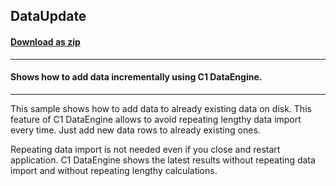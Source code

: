 ## DataUpdate
#### [Download as zip](https://grapecity.github.io/DownGit/#/home?url=https://github.com/GrapeCity/ComponentOne-WinForms-Samples/tree/master/NetFramework\FlexPivot\VB\DataUpdate)
____
#### Shows how to add data incrementally using C1 DataEngine.
____
This sample shows how to add data to already existing data on disk. This feature of C1 DataEngine allows to avoid repeating lengthy data import every time.
Just add new data rows to already existing ones.

Repeating data import is not needed even if you close and restart application.
C1 DataEngine shows the latest results without repeating data import and without repeating lengthy calculations.
